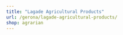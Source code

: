 ```yaml
---
title: "Lagade Agricultural Products"
url: /gerona/lagade-agricultural-products/
shop: agrarian
---
```

